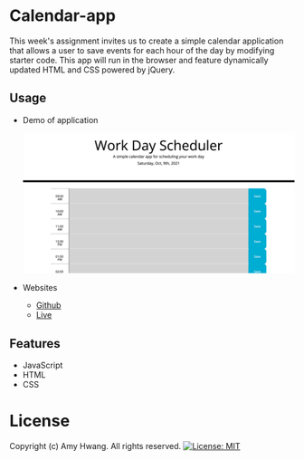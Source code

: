 # Calendar-app

This week's assignment invites us to create a simple calendar application that allows a user to save events for each hour of the day by modifying starter code. This app will run in the browser and feature dynamically updated HTML and CSS powered by jQuery.

## Usage

* Demo of application

  ![Calendar App](./assets/Img/demo.png)

* Websites
  * [Github](https://github.com/wl0194)
  * [Live](https://wl0194.github.io/Calendar-app/)

## Features

* JavaScript
* HTML
* CSS

# License

Copyright (c) Amy Hwang. All rights reserved.
[![License: MIT](https://img.shields.io/badge/License-MIT-yellow.svg)](https://opensource.org/licenses/MIT)
